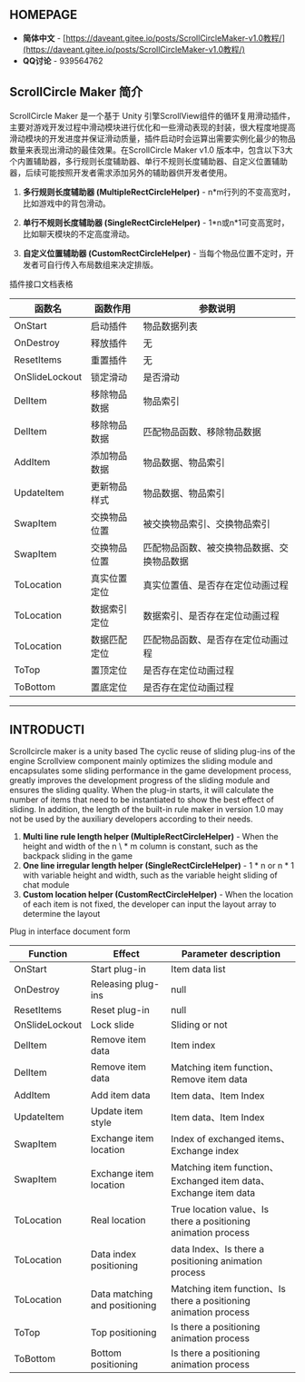 ﻿## HOMEPAGE

- **简体中文** - [https://daveant.gitee.io/posts/ScrollCircleMaker-v1.0教程/](https://daveant.gitee.io/posts/ScrollCircleMaker-v1.0教程/) 
- **QQ讨论** - 939564762

## ScrollCircle Maker 简介

ScrollCircle Maker 是一个基于 Unity 引擎ScrollView组件的循环复用滑动插件，主要对游戏开发过程中滑动模块进行优化和一些滑动表现的封装，很大程度地提高滑动模块的开发进度并保证滑动质量，插件启动时会运算出需要实例化最少的物品数量来表现出滑动的最佳效果。在ScrollCircle Maker v1.0 版本中，包含以下3大个内置辅助器，多行规则长度辅助器、单行不规则长度辅助器、自定义位置辅助器，后续可能按照开发者需求添加另外的辅助器供开发者使用。

1. **多行规则长度辅助器 (MultipleRectCircleHelper)** - n\*m行列的不变高宽时，比如游戏中的背包滑动。

2. **单行不规则长度辅助器 (SingleRectCircleHelper)** - 1\*n或n\*1可变高宽时，比如聊天模块的不定高度滑动。

3. **自定义位置辅助器 (CustomRectCircleHelper)** - 当每个物品位置不定时，开发者可自行传入布局数组来决定排版。

插件接口文档表格

函数名|函数作用|参数说明
-|-|-
OnStart|启动插件|物品数据列表
OnDestroy|释放插件|无
ResetItems|重置插件|无
OnSlideLockout|锁定滑动|是否滑动
DelItem|移除物品数据|物品索引
DelItem|移除物品数据|匹配物品函数、移除物品数据
AddItem|添加物品数据|物品数据、物品索引
UpdateItem|更新物品样式|物品数据、物品索引
SwapItem|交换物品位置	|被交换物品索引、交换物品索引
SwapItem|交换物品位置	|匹配物品函数、被交换物品数据、交换物品数据
ToLocation|真实位置定位|真实位置值、是否存在定位动画过程
ToLocation|数据索引定位|数据索引、是否存在定位动画过程
ToLocation|数据匹配定位|匹配物品函数、是否存在定位动画过程
ToTop|置顶定位|是否存在定位动画过程
ToBottom|置底定位|是否存在定位动画过程

---

## INTRODUCTI

Scrollcircle maker is a unity based The cyclic reuse of sliding plug-ins of the engine Scrollview component mainly optimizes the sliding module and encapsulates some sliding performance in the game development process, greatly improves the development progress of the sliding module and ensures the sliding quality. When the plug-in starts, it will calculate the number of items that need to be instantiated to show the best effect of sliding. In addition, the length of the built-in rule maker in version 1.0 may not be used by the auxiliary developers according to their needs.

1. **Multi line rule length helper (MultipleRectCircleHelper)** - When the height and width of the n \ * m column is constant, such as the backpack sliding in the game
2. **One line irregular length helper (SingleRectCircleHelper)** - 1 \* n or n \* 1 with variable height and width, such as the variable height sliding of chat module
3. **Custom location helper (CustomRectCircleHelper)** - When the location of each item is not fixed, the developer can input the layout array to determine the layout

Plug in interface document form

Function|Effect|Parameter description
-|-|-
OnStart|Start plug-in|Item data list
OnDestroy|Releasing plug-ins|null
ResetItems|Reset plug-in|null
OnSlideLockout|Lock slide|Sliding or not
DelItem|Remove item data|Item index
DelItem|Remove item data|Matching item function、Remove item data
AddItem|Add item data|Item data、Item Index
UpdateItem|Update item style|Item data、Item Index
SwapItem|Exchange item location	|Index of exchanged items、Exchange index
SwapItem|Exchange item location	|Matching item function、Exchanged item data、Exchange item data
ToLocation|Real location|True location value、Is there a positioning animation process
ToLocation|Data index positioning|data Index、Is there a positioning animation process
ToLocation|Data matching and positioning|Matching item function、Is there a positioning animation process
ToTop|Top positioning|Is there a positioning animation process
ToBottom|Bottom positioning|Is there a positioning animation process